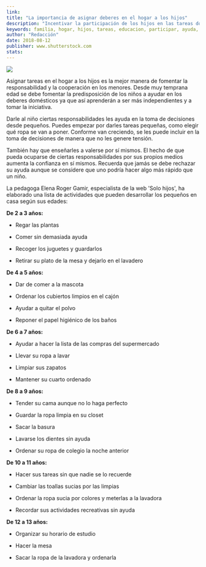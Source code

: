 ```yaml
---
link: 
title: "La importancia de asignar deberes en el hogar a los hijos"
description: "Incentivar la participación de los hijos en las tareas domésticas les da autonomía, confianza en sí mismos y mayor capacidad para tomar decisiones."
keywords: familia, hogar, hijos, tareas, educacion, participar, ayuda, colaborar
author: "Redacción"
date: 2018-08-12 
publisher: www.shutterstock.com
stats: 
---
```

![](http://familiasana.info/images/hijos/470747_516577.jpg)

Asignar tareas en el hogar a los hijos es la mejor manera de fomentar la responsabilidad y la cooperación en los menores. Desde muy temprana edad se debe fomentar la predisposición de los niños a ayudar en los deberes domésticos ya que así aprenderán a ser más independientes y a tomar la iniciativa.

Darle al niño ciertas responsabilidades les ayuda en la toma de decisiones desde pequeños. Puedes empezar por darles tareas pequeñas, como elegir qué ropa se van a poner. Conforme van creciendo, se les puede incluir en la toma de decisiones de manera que no les genere tensión.

También hay que enseñarles a valerse por sí mismos. El hecho de que pueda ocuparse de ciertas responsabilidades por sus propios medios aumenta la confianza en sí mismos. Recuerda que jamás se debe rechazar su ayuda aunque se considere que uno podría hacer algo más rápido que un niño.

La pedagoga Elena Roger Gamir, especialista de la web 'Solo hijos', ha elaborado una lista de actividades que pueden desarrollar los pequeños en casa según sus edades:

**De 2 a 3 años:**

- Regar las plantas

- Comer sin demasiada ayuda

- Recoger los juguetes y guardarlos

- Retirar su plato de la mesa y dejarlo en el lavadero

**De 4 a 5 años:**

- Dar de comer a la mascota

- Ordenar los cubiertos limpios en el cajón

- Ayudar a quitar el polvo

- Reponer el papel higiénico de los baños

**De 6 a 7 años:**

- Ayudar a hacer la lista de las compras del supermercado

- Llevar su ropa a lavar

- Limpiar sus zapatos

- Mantener su cuarto ordenado

**De 8 a 9 años:**

- Tender su cama aunque no lo haga perfecto

- Guardar la ropa limpia en su closet

- Sacar la basura

- Lavarse los dientes sin ayuda

- Ordenar su ropa de colegio la noche anterior

**De 10 a 11 años:**

- Hacer sus tareas sin que nadie se lo recuerde

- Cambiar las toallas sucias por las limpias

- Ordenar la ropa sucia por colores y meterlas a la lavadora

- Recordar sus actividades recreativas sin ayuda

**De 12 a 13 años:**

- Organizar su horario de estudio

- Hacer la mesa

- Sacar la ropa de la lavadora y ordenarla

